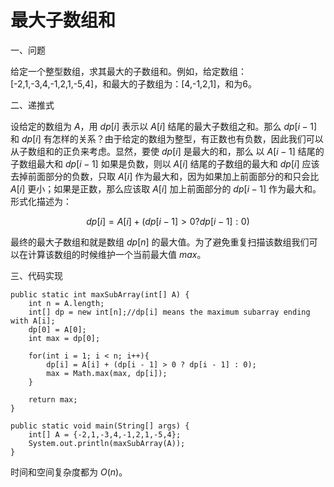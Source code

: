 # 最大子数组和



一、问题

给定一个整型数组，求其最大的子数组和。例如，给定数组：[-2,1,-3,4,-1,2,1,-5,4]，和最大的子数组为：[4,-1,2,1]，和为6。

二、递推式

设给定的数组为 $A$，用 $dp[i]$ 表示以 $A[i]$ 结尾的最大子数组之和。那么 $dp[i-1]$ 和 $dp[i]$ 有怎样的关系？由于给定的数组为整型，有正数也有负数，因此我们可以从子数组和的正负来考虑。显然，要使 $dp[i]$ 是最大的和，那么 以 $A[i-1]$ 结尾的子数组最大和 $dp[i-1]$ 如果是负数，则以 $A[i]$ 结尾的子数组的最大和 $dp[i]$ 应该去掉前面部分的负数，只取 $A[i]$  作为最大和，因为如果加上前面部分的和只会比 $A[i]$  更小；如果是正数，那么应该取 $A[i]$ 加上前面部分的 $dp[i-1]$ 作为最大和。形式化描述为：

$$
dp[i]=A[i]+(dp[i-1]>0?dp[i-1]:0)
$$

最终的最大子数组和就是数组 $dp[n]$ 的最大值。为了避免重复扫描该数组我们可以在计算该数组的时候维护一个当前最大值 $max$。

三、代码实现

```
public static int maxSubArray(int[] A) {
    int n = A.length;
    int[] dp = new int[n];//dp[i] means the maximum subarray ending with A[i];
    dp[0] = A[0];
    int max = dp[0];
    
    for(int i = 1; i < n; i++){
        dp[i] = A[i] + (dp[i - 1] > 0 ? dp[i - 1] : 0);
        max = Math.max(max, dp[i]);
    }
    
    return max;
}

public static void main(String[] args) {
    int[] A = {-2,1,-3,4,-1,2,1,-5,4};
    System.out.println(maxSubArray(A));
}
```

时间和空间复杂度都为 $O(n)$。


